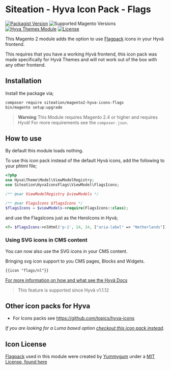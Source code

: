 # Siteation - Hyva Icon Pack - Flags

[![Packagist Version](https://img.shields.io/packagist/v/siteation/magento2-hyva-icons-flags?style=for-the-badge)](https://packagist.org/packages/siteation/magento2-hyva-icons-flags)
![Supported Magento Versions](https://img.shields.io/badge/magento-%202.4-brightgreen.svg?logo=magento&longCache=true&style=for-the-badge)
[![Hyva Themes Module](https://img.shields.io/badge/Hyva_Themes-Module-3df0af.svg?longCache=true&style=for-the-badge)](https://hyva.io/)
[![License](https://img.shields.io/github/license/siteation/magento2-hyva-icons-flags?color=%23234&style=for-the-badge)](https://github.com/Siteation/magento2-hyva-icons-flags/blob/main/LICENSE)



This Magento 2 module adds the option to use [Flagpack](https://flagpack.xyz/) icons in your Hyvä frontend.

This requires that you have a working Hyvä frontend,
this icon pack was made specifically for Hyvä Themes and will not work out of the box with any other frontend.

## Installation

Install the package via;

```bash
composer require siteation/magento2-hyva-icons-flags
bin/magento setup:upgrade
```

> **Warning** This Module requires Magento 2.4 or higher and requires Hyvä!
> For more requirements see the `composer.json`.

## How to use

By default this module loads nothing.

To use this icon pack instead of the default Hyvä icons, add the following to your phtml file;

```php
<?php
use Hyva\Theme\Model\ViewModelRegistry;
use Siteation\HyvaIconsFlags\ViewModel\FlagsIcons;

/** @var ViewModelRegistry $viewModels */

/** @var FlagsIcons $flagsIcons */
$flagsIcons = $viewModels->require(FlagsIcons::class);
```

and use the FlagsIcons just as the HeroIcons in Hyvä;

```php
<?= $flagsIcons->nlHtml('p-1', 24, 24, ["aria-label" => "Netherlands"]) ?>
```

### Using SVG icons in CMS content

You can now also use the SVG icons in your CMS content.

Bringing svg icon support to you CMS pages, Blocks and Widgets.

```txt
{{icon "flags/nl"}}
```

[For more information on how and what see the Hyvä Docs](https://docs.hyva.io/hyva-themes/writing-code/working-with-view-models/svgicons.html#using-svg-icons-in-cms-content)

> This feature is supported since Hyvä v1.1.12

## Other icon packs for Hyva

- For Icons packs see https://github.com/topics/hyva-icons

_If you are looking for a Luma based option [checkout this icon pack instead](https://github.com/GrimLink/magento2-icon-packs)._

## Icon License

[Flagpack](https://flagpack.xyz/) used in this module were created by [Yummygum](https://yummygum.com/) under a [MIT License, found here](https://github.com/Yummygum/flagpack-core/blob/main/LICENSE)

